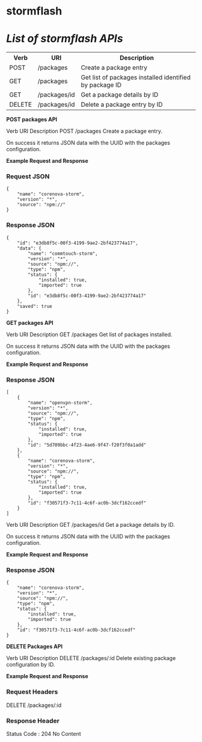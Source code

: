 stormflash
==========


*List of stormflash APIs*
=========================

<table>
  <tr>
    <th>Verb</th><th>URI</th><th>Description</th>
  </tr>
 <tr>
    <td>POST</td><td>/packages</td><td>Create a package entry</td>
  </tr> 
  <tr>
    <td>GET</td><td>/packages</td><td>Get list of packages installed identified by package ID</td>
  </tr>
  <tr>
    <td>GET</td><td>/packages/id</td><td>Get a package details by ID</td>
  </tr>
  <tr>
    <td>DELETE</td><td>/packages/id</td><td>Delete a package entry by ID</td>
  </tr> 
</table>


**POST packages API**

Verb      URI                       Description
POST      /packages                 Create a package entry.

On success it returns JSON data with the UUID with the packages configuration.

**Example Request and Response**

### Request JSON
   
    {
        "name": "corenova-storm",
        "version": "*",
        "source": "npm://"
    }
### Response JSON

    {
        "id": "e3db8f5c-00f3-4199-9ae2-2bf423774a17",
        "data": {
            "name": "commtouch-storm",
            "version": "*",
            "source": "npm://",
            "type": "npm",
            "status": {
                "installed": true,
                "imported": true
            },
            "id": "e3db8f5c-00f3-4199-9ae2-2bf423774a17"
        },
        "saved": true
    }


**GET packages API**

Verb      URI                       Description
GET       /packages                 Get list of packages installed.

On success it returns JSON data with the UUID with the packages configuration.

**Example Request and Response**

### Response JSON

    [
        {
            "name": "openvpn-storm",
            "version": "*",
            "source": "npm://",
            "type": "npm",
            "status": {
                "installed": true,
                "imported": true
            },
            "id": "5d709bbc-4f23-4ae6-9f47-f20f3f0a1add"
        },
        {
            "name": "corenova-storm",
            "version": "*",
            "source": "npm://",
            "type": "npm",
            "status": {
                "installed": true,
                "imported": true
            },
            "id": "f30571f3-7c11-4c6f-ac0b-3dcf162ccedf"
        }
    ]

Verb      URI                       Description
GET       /packages/id              Get a package details by ID.

On success it returns JSON data with the UUID with the packages configuration.

**Example Request and Response**

### Response JSON
    {
        "name": "corenova-storm",
        "version": "*",
        "source": "npm://",
        "type": "npm",
        "status": {
            "installed": true,
            "imported": true
        },
        "id": "f30571f3-7c11-4c6f-ac0b-3dcf162ccedf"
    }



**DELETE Packages API**

Verb      URI                           Description
DELETE   /packages/:id                  Delete existing package configuration by ID.

**Example Request and Response**

### Request Headers
DELETE /packages/:id

### Response Header

Status Code : 204 No Content

